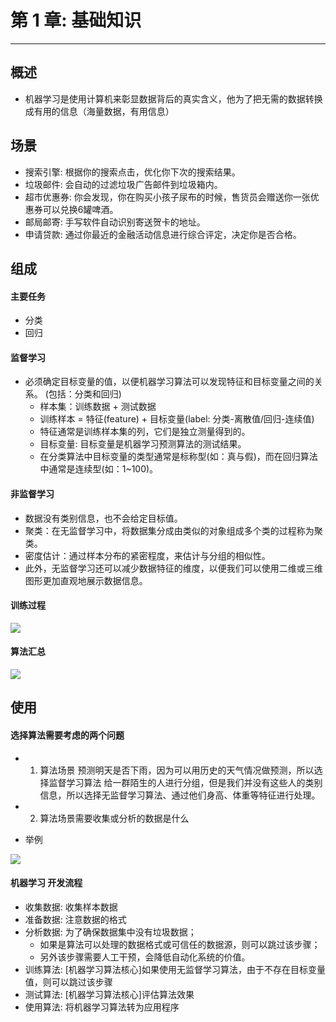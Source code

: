 # 第 1 章: 基础知识
---
## 概述
- 机器学习是使用计算机来彰显数据背后的真实含义，他为了把无需的数据转换成有用的信息（海量数据，有用信息）
## 场景
- 搜索引擎: 根据你的搜索点击，优化你下次的搜索结果。
- 垃圾邮件: 会自动的过滤垃圾广告邮件到垃圾箱内。
- 超市优惠券: 你会发现，你在购买小孩子尿布的时候，售货员会赠送你一张优惠券可以兑换6罐啤酒。
- 邮局邮寄: 手写软件自动识别寄送贺卡的地址。
- 申请贷款: 通过你最近的金融活动信息进行综合评定，决定你是否合格。
## 组成
#### 主要任务
- 分类
- 回归
#### 监督学习
- 必须确定目标变量的值，以便机器学习算法可以发现特征和目标变量之间的关系。 (包括：分类和回归)
    - 样本集：训练数据 + 测试数据
    - 训练样本 = 特征(feature) + 目标变量(label: 分类-离散值/回归-连续值)
    - 特征通常是训练样本集的列，它们是独立测量得到的。
    - 目标变量: 目标变量是机器学习预测算法的测试结果。
    - 在分类算法中目标变量的类型通常是标称型(如：真与假)，而在回归算法中通常是连续型(如：1~100)。
#### 非监督学习
- 数据没有类别信息，也不会给定目标值。
- 聚类：在无监督学习中，将数据集分成由类似的对象组成多个类的过程称为聚类。
- 密度估计：通过样本分布的紧密程度，来估计与分组的相似性。
- 此外，无监督学习还可以减少数据特征的维度，以便我们可以使用二维或三维图形更加直观地展示数据信息。
#### 训练过程
![](http://ml.apachecn.org/images/1.MLFoundation/%E6%9C%BA%E5%99%A8%E5%AD%A6%E4%B9%A0%E5%9F%BA%E7%A1%80%E8%AE%AD%E7%BB%83%E8%BF%87%E7%A8%8B.jpg)

#### 算法汇总
![](http://ml.apachecn.org/images/1.MLFoundation/ml_algorithm.jpg)

## 使用
#### 选择算法需要考虑的两个问题
- 1. 算法场景
预测明天是否下雨，因为可以用历史的天气情况做预测，所以选择监督学习算法
给一群陌生的人进行分组，但是我们并没有这些人的类别信息，所以选择无监督学习算法、通过他们身高、体重等特征进行处理。
- 2. 算法场景需要收集或分析的数据是什么

- 举例

![](http://ml.apachecn.org/images/1.MLFoundation/%E6%9C%BA%E5%99%A8%E5%AD%A6%E4%B9%A0%E5%9F%BA%E7%A1%80-%E9%80%89%E6%8B%A9%E7%AE%97%E6%B3%95.jpg)

#### 机器学习 开发流程
* 收集数据: 收集样本数据
* 准备数据: 注意数据的格式
* 分析数据: 为了确保数据集中没有垃圾数据；
    * 如果是算法可以处理的数据格式或可信任的数据源，则可以跳过该步骤；
    * 另外该步骤需要人工干预，会降低自动化系统的价值。
* 训练算法: [机器学习算法核心]如果使用无监督学习算法，由于不存在目标变量值，则可以跳过该步骤
* 测试算法: [机器学习算法核心]评估算法效果
* 使用算法: 将机器学习算法转为应用程序